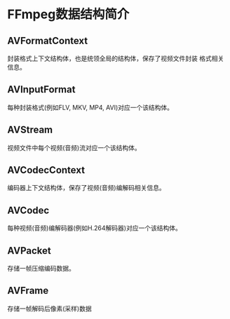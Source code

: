 # FFmpeg数据结构简介

## AVFormatContext

封装格式上下文结构体，也是统领全局的结构体，保存了视频文件封装 格式相关信息。

## AVInputFormat 

 每种封装格式(例如FLV, MKV, MP4, AVI)对应一个该结构体。

## AVStream 
 视频文件中每个视频(音频)流对应一个该结构体。

## AVCodecContext 
 编码器上下文结构体，保存了视频(音频)编解码相关信息。

## AVCodec 
 每种视频(音频)编解码器(例如H.264解码器)对应一个该结构体。

## AVPacket 
 存储一帧压缩编码数据。

## AVFrame 
 存储一帧解码后像素(采样)数据